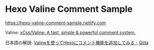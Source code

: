 Hexo Valine Comment Sample
===

https://hexo-valine-comment-sample.netlify.com

Valine: [xCss/Valine: A fast, simple & powerful comment system.](https://github.com/xCss/Valine)

日本語の解説: [Valineを使ってHexoにコメント機能を追加してみる - Qiita](https://qiita.com/Eai/items/39b278a7ccc5a0f2f49f)